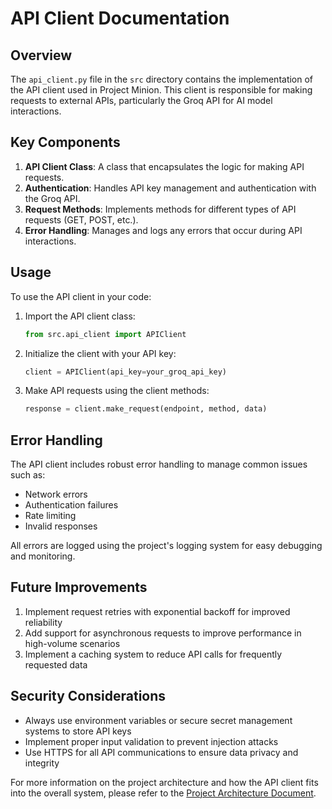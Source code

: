 # API Client Documentation

## Overview

The `api_client.py` file in the `src` directory contains the implementation of the API client used in Project Minion. This client is responsible for making requests to external APIs, particularly the Groq API for AI model interactions.

## Key Components

1. **API Client Class**: A class that encapsulates the logic for making API requests.
2. **Authentication**: Handles API key management and authentication with the Groq API.
3. **Request Methods**: Implements methods for different types of API requests (GET, POST, etc.).
4. **Error Handling**: Manages and logs any errors that occur during API interactions.

## Usage

To use the API client in your code:

1. Import the API client class:
   ```python
   from src.api_client import APIClient
   ```

2. Initialize the client with your API key:
   ```python
   client = APIClient(api_key=your_groq_api_key)
   ```

3. Make API requests using the client methods:
   ```python
   response = client.make_request(endpoint, method, data)
   ```

## Error Handling

The API client includes robust error handling to manage common issues such as:
- Network errors
- Authentication failures
- Rate limiting
- Invalid responses

All errors are logged using the project's logging system for easy debugging and monitoring.

## Future Improvements

1. Implement request retries with exponential backoff for improved reliability
2. Add support for asynchronous requests to improve performance in high-volume scenarios
3. Implement a caching system to reduce API calls for frequently requested data

## Security Considerations

- Always use environment variables or secure secret management systems to store API keys
- Implement proper input validation to prevent injection attacks
- Use HTTPS for all API communications to ensure data privacy and integrity

For more information on the project architecture and how the API client fits into the overall system, please refer to the [Project Architecture Document](project-architecture-doc.md).
